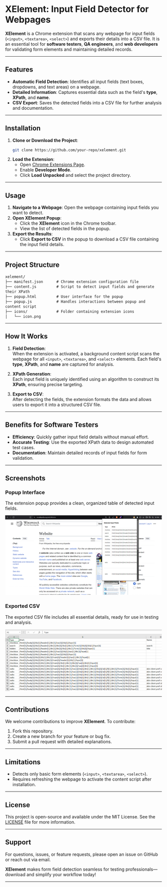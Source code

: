 # XElement: Input Field Detector for Webpages

**XElement** is a Chrome extension that scans any webpage for input fields (`<input>`, `<textarea>`, `<select>`) and exports their details into a CSV file. It is an essential tool for **software testers**, **QA engineers**, and **web developers** for validating form elements and maintaining detailed records.

---

## Features

- **Automatic Field Detection**: Identifies all input fields (text boxes, dropdowns, and text areas) on a webpage.
- **Detailed Information**: Captures essential data such as the field's **type**, **XPath**, and **name**.
- **CSV Export**: Saves the detected fields into a CSV file for further analysis and documentation.

---

## Installation

1. **Clone or Download the Project**:
   ```bash
   git clone https://github.com/your-repo/xelement.git
   ```
2. **Load the Extension**:
   - Open [Chrome Extensions Page](chrome://extensions/).
   - Enable **Developer Mode**.
   - Click **Load Unpacked** and select the project directory.

---

## Usage

1. **Navigate to a Webpage**: Open the webpage containing input fields you want to detect.
2. **Open XElement Popup**:
   - Click the **XElement** icon in the Chrome toolbar.
   - View the list of detected fields in the popup.
3. **Export the Results**:
   - Click **Export to CSV** in the popup to download a CSV file containing the input field details.

---

## Project Structure

```
xelement/
├── manifest.json      # Chrome extension configuration file
├── content.js         # Script to detect input fields and generate their XPath
├── popup.html         # User interface for the popup
├── popup.js           # Handles interactions between popup and content script
├── icons/             # Folder containing extension icons
│   └── icon.png
```

---

## How It Works

1. **Field Detection**:  
   When the extension is activated, a background content script scans the webpage for all `<input>`, `<textarea>`, and `<select>` elements. Each field's **type**, **XPath**, and **name** are captured for analysis.

2. **XPath Generation**:  
   Each input field is uniquely identified using an algorithm to construct its **XPath**, ensuring precise targeting.

3. **Export to CSV**:  
   After detecting the fields, the extension formats the data and allows users to export it into a structured CSV file.

---

## Benefits for Software Testers

- **Efficiency**: Quickly gather input field details without manual effort.
- **Accurate Testing**: Use the exported XPath data to design automated test cases.
- **Documentation**: Maintain detailed records of input fields for form validation.

---

## Screenshots

### Popup Interface
The extension popup provides a clean, organized table of detected input fields.

![Popup Interface](docs/screenshots/popup.png)

### Exported CSV
The exported CSV file includes all essential details, ready for use in testing and analysis.

![Exported CSV](docs/screenshots/csv.png)

---

## Contributions

We welcome contributions to improve **XElement**. To contribute:
1. Fork this repository.
2. Create a new branch for your feature or bug fix.
3. Submit a pull request with detailed explanations.

---

## Limitations

- Detects only basic form elements (`<input>`, `<textarea>`, `<select>`).
- Requires refreshing the webpage to activate the content script after installation.

---

## License

This project is open-source and available under the MIT License. See the [LICENSE](LICENSE) file for more information.

---

## Support

For questions, issues, or feature requests, please open an issue on GitHub or reach out via email.

**XElement** makes form field detection seamless for testing professionals—download and simplify your workflow today!

--- 
